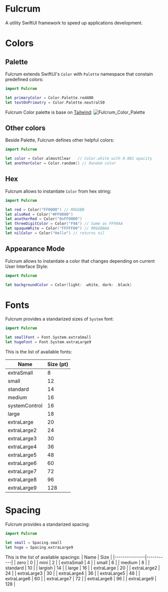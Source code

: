 # Fulcrum

A utility SwiftUI framework to speed up applications development.

# Colors

## Palette
Fulcrum extends SwiftUI's `Color` with `Palette` namespace that constain predefined colors:
```swift
import Fulcrum

let primaryColor = Color.Palette.red400
let textOnPrimatry = Color.Palette.neutral50
```

Fulcrum Color palette is base on [Tailwind](https://tailwindcss.com/docs/customizing-colors):
![Fulcrum_Color_Palette](https://user-images.githubusercontent.com/6362174/216835644-1962a9ec-8242-4fc1-8d1c-495e30603a00.jpg)

## Other colors
Beside Palette, Fulcrum defines other helpful colors:
```swift
import Fulcrum

let color = Color.almostClear   // Color.white with 0.001 opacity
let anotherColor = Color.random() // Random color
```

## Hex
Fulcrum allows to instantiate `Color` from hex string:
```swift
import Fulcrum

let red = Color("FF0000") // RRGGBB
let alsoRed = Color("#FF0000") 
let anotherRed = Color("0xFF0000")
let threeDigitColor = Color("F9A") // Same as FF99AA
let opaqueWhite = Color("FFFFF00") // RRGGBBAA
let nilColor = Color("Hello") // returns nil
```

## Appearance Mode
Fulcrum allows to instantiate a color that changes depending on current User Interface Style:
```swift
import Fulcrum

let backgroundColor = Color(light: .white, dark: .black)
```

# Fonts
Fulcrum provides a standarized sizes of `System` font:
```swift
import Fulcrum

let smallFont = Font.System.extraSmall
let hugeFont = Font.System.extraLarge9
```

This is the list of available fonts:

| Name          | Size (pt) |
|---------------|-----------|
| extraSmall    | 8         |
| small         | 12        |
| standard      | 14        |
| medium        | 16        |
| systemControl | 16        |
| large         | 18        |
| extraLarge    | 20        |
| extraLarge2   | 24        |
| extraLarge3   | 30        |
| extraLarge4   | 36        |
| extraLarge5   | 48        |
| extraLarge6   | 60        |
| extraLarge7   | 72        |
| extraLarge8   | 96        |
| extraLarge9   | 128       |

# Spacing
Fulcrum provides a standarized spacing:
```swift
import Fulcrum

let small = Spacing.small
let huge = Spacing.extraLarge9
```

This is the list of available spacings:
| Name          | Size      |
|---------------|-----------|
| zero          | 0         |
| mini          | 2         |
| extraSmall    | 4         |
| small         | 6         |
| medium        | 8         |
| standard      | 10        |
| largish       | 14        |
| large         | 16        |
| extraLarge    | 20        |
| extraLarge2   | 24        |
| extraLarge3   | 30        |
| extraLarge4   | 36        |
| extraLarge5   | 48        |
| extraLarge6   | 60        |
| extraLarge7   | 72        |
| extraLarge8   | 96        |
| extraLarge9   | 128       |
